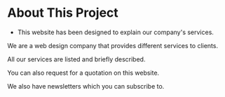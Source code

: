 # About This Project

* This website has been designed to explain our company's services.

We are a web design company that provides different services to clients.

All our services are listed and briefly described.

You can also request for a quotation on this website. 

We also have newsletters which you can subscribe to.
